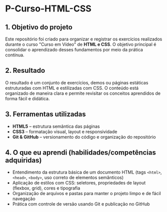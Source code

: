 #  P-Curso-HTML-CSS

## 1. Objetivo do projeto
Este repositório foi criado para organizar e registrar os exercícios realizados durante o curso "Curso em Vídeo" de **HTML e CSS**. O objetivo principal é consolidar o aprendizado desses fundamentos por meio da prática contínua.

## 2. Resultado
O resultado é um conjunto de exercícios, demos ou páginas estáticas estruturadas com HTML e estilizadas com CSS. O conteúdo está organizado de maneira clara e permite revisitar os conceitos aprendidos de forma fácil e didática.

## 3. Ferramentas utilizadas
- **HTML5** – estrutura semântica das páginas  
- **CSS3** – formatação visual, layout e responsividade  
- **Git & GitHub** – versionamento do código e organização do repositório  

## 4. O que eu aprendi (habilidades/competências adquiridas)
- Entendimento da estrutura básica de um documento HTML (tags `<html>`, `<head>`, `<body>`, uso correto de elementos semânticos)  
- Aplicação de estilos com CSS: seletores, propriedades de layout (flexbox, grid), cores e tipografia  
- Organização de arquivos e pastas para manter o projeto limpo e de fácil navegação  
- Prática com controle de versão usando Git e publicação no GitHub  


